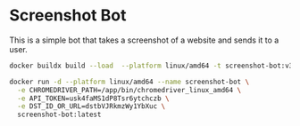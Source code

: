 # Screenshot Bot

This is a simple bot that takes a screenshot of a website and sends it to a user.


```bash
docker buildx build --load  --platform linux/amd64 -t screenshot-bot:v3  .

docker run -d --platform linux/amd64 --name screenshot-bot \
  -e CHROMEDRIVER_PATH=/app/bin/chromedriver_linux_amd64 \
  -e API_TOKEN=usk4faMS1dP8Tsr6ytchczb \
  -e DST_ID_OR_URL=dstbVJRkmzWy1YbXuc \
  screenshot-bot:latest
```

